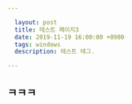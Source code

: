 ```yaml
---

  layout: post
  title: 테스트 페이지3
  date: 2019-11-19 16:00:00 +0900
  tags: windows
  description: 테스트 테그. 

---
```


## ㅋㅋㅋ

